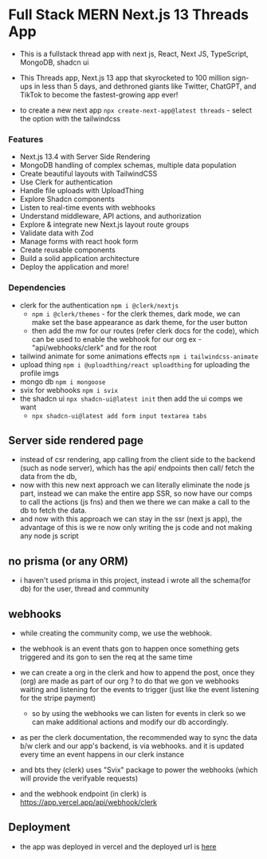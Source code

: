 # Full Stack MERN Next.js 13 Threads App

- This is a fullstack thread app with next js, React, Next JS, TypeScript, MongoDB, shadcn ui

- This Threads app, Next.js 13 app that skyrocketed to 100 million sign-ups in less than 5 days, and dethroned giants like Twitter, ChatGPT, and TikTok to become the fastest-growing app ever!

- to create a new next app `npx create-next-app@latest threads` - select the option with the tailwindcss

### Features

- Next.js 13.4 with Server Side Rendering
- MongoDB handling of complex schemas, multiple data population
- Create beautiful layouts with TailwindCSS
- Use Clerk for authentication
- Handle file uploads with UploadThing
- Explore Shadcn components
- Listen to real-time events with webhooks
- Understand middleware, API actions, and authorization
- Explore & integrate new Next.js layout route groups
- Validate data with Zod
- Manage forms with react hook form
- Create reusable components
- Build a solid application architecture
- Deploy the application and more!

### Dependencies

- clerk for the authentication `npm i @clerk/nextjs`
  - `npm i @clerk/themes` - for the clerk themes, dark mode, we can make set the base appearance as dark theme, for the user button
  - then add the mw for our routes (refer clerk docs for the code), which can be used to enable the webhook for our org ex - "api/webhooks/clerk" and for the root
- tailwind animate for some animations effects `npm i tailwindcss-animate`
- upload thing `npm i @uploadthing/react uploadthing` for uploading the profile imgs
- mongo db `npm i mongoose`
- svix for webhooks `npm i svix`
- the shadcn ui `npx shadcn-ui@latest init` then add the ui comps we want
  - `npx shadcn-ui@latest add form input textarea tabs`

## Server side rendered page

- instead of csr rendering, app calling from the client side to the backend (such as node server), which has the api/ endpoints then call/ fetch the data from the db,
- now with this new next approach we can literally eliminate the node js part, instead we can make the entire app SSR, so now have our comps to call the actions (js fns) and then we there we can make a call to the db to fetch the data.
- and now with this approach we can stay in the ssr (next js app), the advantage of this is we re now only writing the js code and not making any node js script

## no prisma (or any ORM)

- i haven't used prisma in this project, instead i wrote all the schema(for db) for the user, thread and community

## webhooks

- while creating the community comp, we use the webhook.
- the webhook is an event thats gon to happen once something gets triggered and its gon to sen the req at the same time
- we can create a org in the clerk and how to append the post, once they (org) are made as part of our org ? to do that we gon ve webhooks waiting and listening for the events to trigger (just like the event listening for the stripe payment)

  - so by using the webhooks we can listen for events in clerk so we can make additional actions and modify our db accordingly.

- as per the clerk documentation, the recommended way to sync the data b/w clerk and our app's backend, is via webhooks. and it is updated every time an event happens in our clerk instance
- and bts they (clerk) uses "Svix" package to power the webhooks (which will provide the verifyable requests)
- and the webhook endpoint (in clerk) is https://app.vercel.app/api/webhook/clerk

## Deployment

- the app was deployed in vercel and the deployed url is [here](https://threads-chatx.vercel.app)
